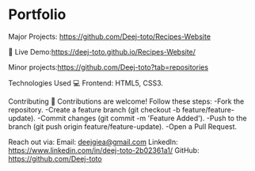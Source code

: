 # Portfolio
Major Projects: https://github.com/Deej-toto/Recipes-Website
 
  🔗 Live Demo:https://deej-toto.github.io/Recipes-Website/

Minor projects:https://github.com/Deej-toto?tab=repositories


Technologies Used 💻
Frontend: HTML5, CSS3.

Contributing 🤝
Contributions are welcome! Follow these steps:
-Fork the repository.
-Create a feature branch (git checkout -b feature/feature-update).
-Commit changes (git commit -m 'Feature Added').
-Push to the branch (git push origin feature/feature-update).
-Open a Pull Request.

Reach out via:
Email: deejgiea@gmail.com
LinkedIn: https://www.linkedin.com/in/deej-toto-2b02361a1/
GitHub: https://github.com/Deej-toto
